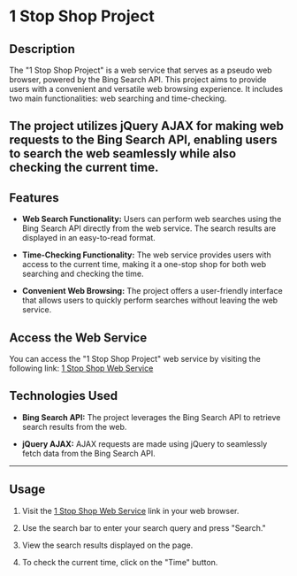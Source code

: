 # 1 Stop Shop Project

## Description

The "1 Stop Shop Project" is a web service that serves as a pseudo web browser, powered by the Bing Search API. This project aims to provide users with a convenient and versatile web browsing experience. It includes two main functionalities: web searching and time-checking. 

The project utilizes jQuery AJAX for making web requests to the Bing Search API, enabling users to search the web seamlessly while also checking the current time.
---
## Features

- **Web Search Functionality:** Users can perform web searches using the Bing Search API directly from the web service. The search results are displayed in an easy-to-read format.

- **Time-Checking Functionality:** The web service provides users with access to the current time, making it a one-stop shop for both web searching and checking the time.

- **Convenient Web Browsing:** The project offers a user-friendly interface that allows users to quickly perform searches without leaving the web service.

## Access the Web Service

You can access the "1 Stop Shop Project" web service by visiting the following link: [1 Stop Shop Web Service](https://fall2023-assignment2-bdjones15.azurewebsites.net/)

## Technologies Used

- **Bing Search API:** The project leverages the Bing Search API to retrieve search results from the web.

- **jQuery AJAX:** AJAX requests are made using jQuery to seamlessly fetch data from the Bing Search API.
---
## Usage

1. Visit the [1 Stop Shop Web Service](https://fall2023-assignment2-bdjones15.azurewebsites.net/) link in your web browser.

2. Use the search bar to enter your search query and press "Search."

3. View the search results displayed on the page.

4. To check the current time, click on the "Time" button.
